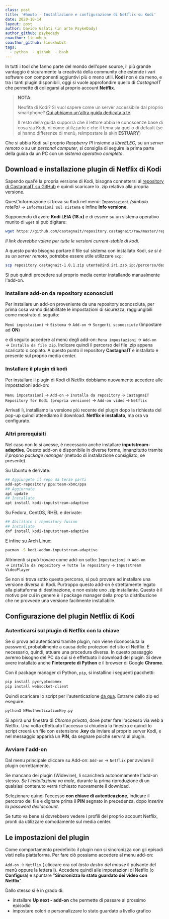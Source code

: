 ```yaml
---
class: post
title: '#howto - Installazione e configurazione di Netflix su Kodi'
date: 2020-10-14
layout: post
author: Davide Galati (in arte PsykeDady)
author_github: psykedady
coauthor: linuxhub
coauthor_github: linuxhubit
tags:
  - python  - github  - bash
---
```

In tutti i tool che fanno parte del mondo dell'open source, il più grande vantaggio è sicuramente la creatività della community che estende i vari software con componenti aggiuntivi più o meno utili. 
**Kodi** non è da meno, e tra i tanti plugin disponibili, oggi si vuole approfondire quello di *CastagnaIT* che permette di collegarsi al proprio account **Netflix**.

> **NOTA**:
>
> Neofita di Kodi? Si vuol sapere come un server accessibile dal proprio smartphone? [Qui abbiamo un'altra guida dedicata a te](https://linuxhub.it/articles/howto-creazione-impostazione-server-kodi). 
>
> Il resto della guida supporrà che il lettore abbia le conoscenze base di cosa sia Kodi, di come utilizzarlo e che il tema sia quello di default (se si hanno differenze di menù, reimpostare la skin **ESTUARY**) 

Che si abbia Kodi sul proprio *Raspberry PI* insieme a *libreELEC*, su un *server remoto* o su un *personal computer*, si consiglia di seguire la prima parte della guida da un PC con un *sistema operativo completo*. 

## Download e installazione plugin di Netflix di Kodi

Sapendo qual'è la propria versione di Kodi, bisogna connettersi al [repository di CastagnaIT su GitHub](https://github.com/CastagnaIT/plugin.video.netflix) e quindi scaricare lo .zip relativo alla propria versione. 

Quest'informazione si trova su Kodi nel menù: `Impostazioni` *(simbolo rotella)* &rarr; `Informazioni sul sistema` e infine **Info versione**.

Supponendo di avere **Kodi LEIA (18.x)** e di essere su un sistema operativo munito di `wget` si può digitare:

```bash
wget https://github.com/castagnait/repository.castagnait/raw/master/repository.castagnait-1.0.1.zip 
```

*Il link dovrebbe valere per tutte le versioni current-stable di kodi*.

A questo punto bisogna portare il file sul sistema con installato Kodi, *se si è su un server remoto*, potrebbe essere utile utilizzare `scp`: 

```bash
scp repository.castagnait-1.0.1.zip utente@ind.iri.zzo.ip:/percorso/destinazione
```

Si può quindi procedere sul proprio media center installando manualmente l'add-on.

### Installare add-on da repository sconosciuti

Per installare un add-on proveniente da una repository sconosciuta, per prima cosa vanno disabilitate le impostazioni di sicurezza, raggiungibili come mostrato di seguito:

`Menù impostazioni` &rarr; `Sistema` &rarr; `Add-on` &rarr; `Sorgenti sconosciute` (Impostare ad **ON**)

e di seguito accedere al menù degli add-on: `Menu impostazioni` &rarr; `Add-on` &rarr; `Installa da file zip`. Indicare quindi il percorso del file .zip appena scaricato o copiato. A questo punto il repository **CastagnaIT** è installato e presente sul proprio media center.

### Installare il plugin di kodi

Per installare il plugin di Kodi di Netflix dobbiamo nuovamente accedere alle impostazioni add-on:

`Menu impostazioni` &rarr; `Add-on` &rarr; `Installa da repository` &rarr; `CastagnaIT Repository for Kodi (propria versione)` &rarr; `Add-on video` &rarr; `Netflix`

Arrivati lì, installiamo la versione più recente del plugin dopo la richiesta del pop-up quindi attendiamo il download. **Netflix è installato**, ma ora va configurato.

### Altri prerequisiti

Nel caso non lo si avesse, è necessario anche installare **inputstream-adaptive**. Questo add-on è disponibile in diverse forme, innanzitutto tramite *il proprio package manager* (metodo di installazione consigliato, se presente).

Su Ubuntu e derivate: 
```bash
## Aggiungete il repo da terze parti
add-apt-repository ppa:team-xbmc/ppa
## Aggiornate 
apt update
## Installate
apt install kodi-inputstream-adaptive
```

Su Fedora, CentOS, RHEL e derivate:
```bash
## Abilitate i repository fusion
## Installate
dnf install kodi-inputstream-adaptive
```

E infine su Arch Linux:
```bash
pacman -S kodi-addon-inputstream-adaptive 
```

Altrimenti si può trovare come add-on sotto: `Impostazioni` &rarr; `Add-on` &rarr; `Installa da repository` &rarr; `Tutte le repository` &rarr; `Inputstream VideoPlayer`

Se non si trova sotto questo percorso, si può provare ad installare una versione diversa di Kodi. Purtroppo questo add-on è strettamente legato alla piattaforma di destinazione, e non esiste uno .zip installante. Questo è il motivo per cui in genere è il package manager della propria distribuzione che ne provvede una versione facilmente installabile.

## Configurazione del plugin Netflix di Kodi

### Autenticarsi sul plugin di Netflix con la chiave

Se si prova ad autenticarsi tramite plugin, non viene riconosciuta la password, probabilmente a causa delle protezioni del sito di Netflix. È necessario, quindi, attuare una procedura diversa. In questo passaggio avremo bisogno del PC da cui si è effettuato il download del plugin. Si deve avere installato anche **l'interprete di Python** e il browser di Google **Chrome**.

Con il package manager di Python, `pip`, si installino i seguenti pacchetti:

```bash
pip install pycryptodomex
pip install websocket-client
```

Quindi scaricare lo script per l'autenticazione [da qua](https://www.dropbox.com/sh/ls3veptflvneub1/AABz9Tt3EqKUb90PQXNarNxga?dl=0). Estrarre dallo zip ed eseguire:

```bash
python3 NFAuthenticationKey.py
```
Si aprirà una finestra di *Chrome privata*, dove poter fare l'accesso via web a Netflix. Una volta effettuato l'accesso si chiuderà la finestra e quindi lo script creerà un file con estensione **.key** da inviare al proprio server Kodi, e nel messaggio apparirà un **PIN**, da segnare poiché servirà al plugin.

### Avviare l'add-on

Dal menu principale cliccare su Add-on: `Add-on` &rarr; `Netflix` per avviare il plugin correttamente.

Se mancano dei plugin (Widevine), li scaricherà autonomamente l'add-on stesso. *Se l'installazione va male*, durante la prima riproduzione di un qualsiasi contenuto verrà richiesto nuovamente il download.

Selezionare quindi l'accesso **con chiave di autenticazione**, indicare il percorso del file e digitare prima il **PIN** segnato in precedenza, dopo *inserire la password dell'account*.

Se tutto va bene si dovrebbero vedere i profili del proprio account Netflix, pronti da utilizzare comodamente sul media center.

## Le impostazioni del plugin

Come comportamento predefinito il plugin non si sincronizza con gli episodi visti nella piattaforma. Per fare ciò possiamo accedere al menu add-on:

`Add-on` &rarr; `Netflix` ( cliccare ora *col tasto destro del mouse* il pulsante del menù oppure la lettera **I**). Accedere quindi alle impostazioni di Netflix (o **Configura**) e spuntare "**Sincronizza lo stato guardato dei video con Netflix**".

 Dallo stesso si è in grado di:
- installare **Up next - add-on** che permette di passare al prossimo episodio
- impostare colori e personalizzare lo stato guardato a livello grafico

